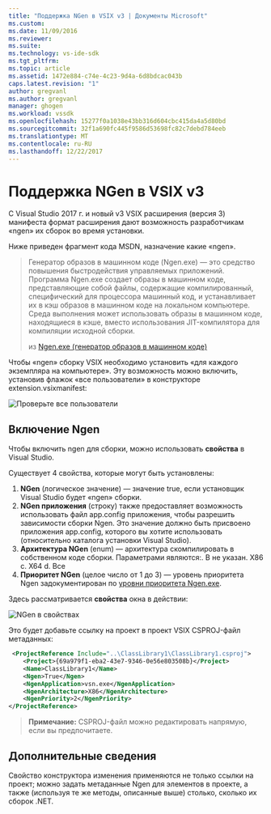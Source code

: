 ```yaml
---
title: "Поддержка NGen в VSIX v3 | Документы Microsoft"
ms.custom: 
ms.date: 11/09/2016
ms.reviewer: 
ms.suite: 
ms.technology: vs-ide-sdk
ms.tgt_pltfrm: 
ms.topic: article
ms.assetid: 1472e884-c74e-4c23-9d4a-6d8bdcac043b
caps.latest.revision: "1"
author: gregvanl
ms.author: gregvanl
manager: ghogen
ms.workload: vssdk
ms.openlocfilehash: 15277f0a1038e43bb316d604cbc415da4a5d80bd
ms.sourcegitcommit: 32f1a690fc445f9586d53698fc82c7debd784eeb
ms.translationtype: MT
ms.contentlocale: ru-RU
ms.lasthandoff: 12/22/2017
---
```

# <a name="ngen-support-in-vsix-v3"></a>Поддержка NGen в VSIX v3

С Visual Studio 2017 г. и новый v3 VSIX расширения (версия 3) манифеста формат расширения дают возможность разработчикам «ngen» их сборок во время установки.

Ниже приведен фрагмент кода MSDN, назначение какие «ngen».

>Генератор образов в машинном коде (Ngen.exe) — это средство повышения быстродействия управляемых приложений. Программа Ngen.exe создает образы в машинном коде, представляющие собой файлы, содержащие компилированный, специфический для процессора машинный код, и устанавливает их в кэш образов в машинном коде на локальном компьютере. Среда выполнения может использовать образы в машинном коде, находящиеся в кэше, вместо использования JIT-компилятора для компиляции исходной сборки.
>
>из [Ngen.exe (генератор образов в машинном коде)](https://msdn.microsoft.com/en-us/library/6t9t5wcf(v=vs.110).aspx)

Чтобы «ngen» сборку VSIX необходимо установить «для каждого экземпляра на компьютере». Эту возможность можно включить, установив флажок «все пользователи» в конструкторе extension.vsixmanifest:

![Проверьте все пользователи](media/check-all-users.png)

## <a name="how-to-enable-ngen"></a>Включение Ngen

Чтобы включить ngen для сборки, можно использовать **свойства** в Visual Studio.

Существует 4 свойства, которые могут быть установлены:

1. **NGen** (логическое значение) — значение true, если установщик Visual Studio будет «ngen» сборки.
2. **NGen приложения** (строку) также предоставляет возможность использовать файл app.config приложения, чтобы разрешить зависимости сборки Ngen. Это значение должно быть присвоено приложения app.config, которого вы хотите использовать (относительно каталога установки Visual Studio).
3. **Архитектура NGen** (enum) — архитектура скомпилировать в собственном коде сборки. Параметрами являются:. B не указан. X86 c. X64 d. Все
4. **Приоритет NGen** (целое число от 1 до 3) — уровень приоритета Ngen задокументирован по [уровни приоритета Ngen.exe](https://msdn.microsoft.com/en-us/library/6t9t5wcf(v=vs.110).aspx#Anchor_3).

Здесь рассматривается **свойства** окна в действии:

![NGen в свойствах](media/ngen-in-properties.png)

Это будет добавьте ссылку на проект в проект VSIX CSPROJ-файл метаданных:

```xml
 <ProjectReference Include="..\ClassLibrary1\ClassLibrary1.csproj">
    <Project>{69a979f1-eba2-43e7-9346-0e56e803508b}</Project>
    <Name>ClassLibrary1</Name>
    <Ngen>True</Ngen>
    <NgenApplication>vsn.exe</NgenApplication>
    <NgenArchitecture>X86</NgenArchitecture>
    <NgenPriority>2</NgenPriority>
</ProjectReference>
 ```

 >**Примечание:** CSPROJ-файл можно редактировать напрямую, если вы предпочитаете.

## <a name="extra-information"></a>Дополнительные сведения

Свойство конструктора изменения применяются не только ссылки на проект; можно задать метаданные Ngen для элементов в проекте, а также (используя те же методы, описанные выше) столько, сколько их сборок .NET.